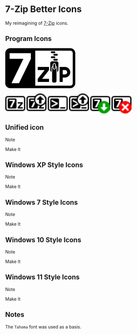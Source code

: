 # 7-Zip Better Icons
My reimagining of [7-Zip](https://www.7-zip.org/) icons.

## Program Icons
![Logo](Program/SVG/Logo.svg)

<img src="Program/SVG/Main.svg" width="64" alt="Main Icon"/> <img src="Program/SVG/SFXArchive.svg" width="64" alt="SFX Icon"/> <img src="Program/SVG/Console.svg" width="64" alt="Console Icon"/> <img src="Program/SVG/SFXConsole.svg" width="64" alt="SFX Console Icon"/> <img src="Program/SVG/Installer.svg" width="64" alt="Installer Icon"/> <img src="Program/SVG/Uninstaller.svg" width="64" alt="Uninstaller Icon"/>

## Unified icon
> [!NOTE]
> Make It

## Windows XP Style Icons
> [!NOTE]
> Make It

## Windows 7 Style Icons
> [!NOTE]
> Make It

## Windows 10 Style Icons
> [!NOTE]
> Make It

## Windows 11 Style Icons
> [!NOTE]
> Make It

## Notes
The `Tahoma` font was used as a basis.
